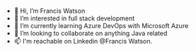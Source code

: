 - 👋 Hi, I’m Francis Watson
- 👀 I’m interested in full stack development 
- 🌱 I’m currently learning Azure DevOps with Microsoft Azure
- 💞️ I’m looking to collaborate on anything Java related
- 📫 I'm reachable on Linkedin @Francis Watson.

<!---
Frawatson/Frawatson is a ✨ special ✨ repository because its `README.md` (this file) appears on your GitHub profile.
You can click the Preview link to take a look at your changes.
--->
